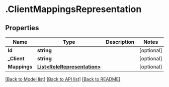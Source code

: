 # .ClientMappingsRepresentation
## Properties

Name | Type | Description | Notes
------------ | ------------- | ------------- | -------------
**Id** | **string** |  | [optional] 
**_Client** | **string** |  | [optional] 
**Mappings** | [**List&lt;RoleRepresentation&gt;**](RoleRepresentation.md) |  | [optional] 

[[Back to Model list]](../README.md#documentation-for-models) [[Back to API list]](../README.md#documentation-for-api-endpoints) [[Back to README]](../README.md)

